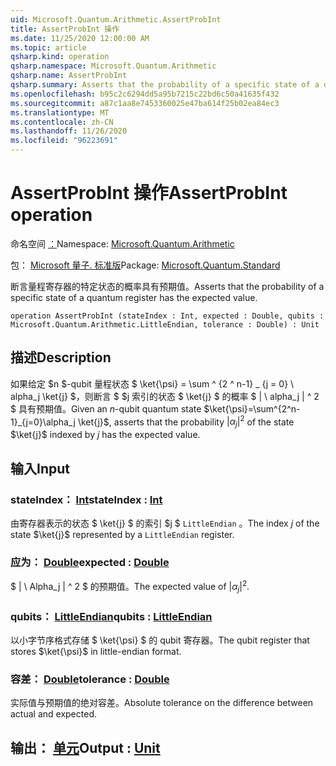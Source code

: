 ```yaml
---
uid: Microsoft.Quantum.Arithmetic.AssertProbInt
title: AssertProbInt 操作
ms.date: 11/25/2020 12:00:00 AM
ms.topic: article
qsharp.kind: operation
qsharp.namespace: Microsoft.Quantum.Arithmetic
qsharp.name: AssertProbInt
qsharp.summary: Asserts that the probability of a specific state of a quantum register has the expected value.
ms.openlocfilehash: b95c2c6294dd5a95b7215c22bd6c50a41635f432
ms.sourcegitcommit: a87c1aa8e7453360025e47ba614f25b02ea84ec3
ms.translationtype: MT
ms.contentlocale: zh-CN
ms.lasthandoff: 11/26/2020
ms.locfileid: "96223691"
---
```

# <a name="assertprobint-operation"></a><span data-ttu-id="b5764-102">AssertProbInt 操作</span><span class="sxs-lookup"><span data-stu-id="b5764-102">AssertProbInt operation</span></span>

<span data-ttu-id="b5764-103">命名空间 [：](xref:Microsoft.Quantum.Arithmetic)</span><span class="sxs-lookup"><span data-stu-id="b5764-103">Namespace: [Microsoft.Quantum.Arithmetic](xref:Microsoft.Quantum.Arithmetic)</span></span>

<span data-ttu-id="b5764-104">包： [Microsoft 量子. 标准版](https://nuget.org/packages/Microsoft.Quantum.Standard)</span><span class="sxs-lookup"><span data-stu-id="b5764-104">Package: [Microsoft.Quantum.Standard](https://nuget.org/packages/Microsoft.Quantum.Standard)</span></span>


<span data-ttu-id="b5764-105">断言量程寄存器的特定状态的概率具有预期值。</span><span class="sxs-lookup"><span data-stu-id="b5764-105">Asserts that the probability of a specific state of a quantum register has the expected value.</span></span>

```qsharp
operation AssertProbInt (stateIndex : Int, expected : Double, qubits : Microsoft.Quantum.Arithmetic.LittleEndian, tolerance : Double) : Unit
```


## <a name="description"></a><span data-ttu-id="b5764-106">描述</span><span class="sxs-lookup"><span data-stu-id="b5764-106">Description</span></span>

<span data-ttu-id="b5764-107">如果给定 $n $-qubit 量程状态 $ \ket{\psi} = \sum ^ {2 ^ n-1} _ {j = 0} \ alpha_j \ket{j} $，则断言 $ $j 索引的状态 $ \ket{j} $ 的概率 $ | \ alpha_j | ^ 2 $ 具有预期值。</span><span class="sxs-lookup"><span data-stu-id="b5764-107">Given an $n$-qubit quantum state $\ket{\psi}=\sum^{2^n-1}_{j=0}\alpha_j \ket{j}$, asserts that the probability $|\alpha_j|^2$ of the state $\ket{j}$ indexed by $j$ has the expected value.</span></span>

## <a name="input"></a><span data-ttu-id="b5764-108">输入</span><span class="sxs-lookup"><span data-stu-id="b5764-108">Input</span></span>

### <a name="stateindex--int"></a><span data-ttu-id="b5764-109">stateIndex： [Int](xref:microsoft.quantum.lang-ref.int)</span><span class="sxs-lookup"><span data-stu-id="b5764-109">stateIndex : [Int](xref:microsoft.quantum.lang-ref.int)</span></span>

<span data-ttu-id="b5764-110">由寄存器表示的状态 $ \ket{j} $ 的索引 $j $ `LittleEndian` 。</span><span class="sxs-lookup"><span data-stu-id="b5764-110">The index $j$ of the state $\ket{j}$ represented by a `LittleEndian` register.</span></span>


### <a name="expected--double"></a><span data-ttu-id="b5764-111">应为： [Double](xref:microsoft.quantum.lang-ref.double)</span><span class="sxs-lookup"><span data-stu-id="b5764-111">expected : [Double](xref:microsoft.quantum.lang-ref.double)</span></span>

<span data-ttu-id="b5764-112">$ | \ Alpha_j | ^ 2 $ 的预期值。</span><span class="sxs-lookup"><span data-stu-id="b5764-112">The expected value of $|\alpha_j|^2$.</span></span>


### <a name="qubits--littleendian"></a><span data-ttu-id="b5764-113">qubits： [LittleEndian](xref:Microsoft.Quantum.Arithmetic.LittleEndian)</span><span class="sxs-lookup"><span data-stu-id="b5764-113">qubits : [LittleEndian](xref:Microsoft.Quantum.Arithmetic.LittleEndian)</span></span>

<span data-ttu-id="b5764-114">以小字节序格式存储 $ \ket{\psi} $ 的 qubit 寄存器。</span><span class="sxs-lookup"><span data-stu-id="b5764-114">The qubit register that stores $\ket{\psi}$ in little-endian format.</span></span>


### <a name="tolerance--double"></a><span data-ttu-id="b5764-115">容差： [Double](xref:microsoft.quantum.lang-ref.double)</span><span class="sxs-lookup"><span data-stu-id="b5764-115">tolerance : [Double](xref:microsoft.quantum.lang-ref.double)</span></span>

<span data-ttu-id="b5764-116">实际值与预期值的绝对容差。</span><span class="sxs-lookup"><span data-stu-id="b5764-116">Absolute tolerance on the difference between actual and expected.</span></span>



## <a name="output--unit"></a><span data-ttu-id="b5764-117">输出： [单元](xref:microsoft.quantum.lang-ref.unit)</span><span class="sxs-lookup"><span data-stu-id="b5764-117">Output : [Unit](xref:microsoft.quantum.lang-ref.unit)</span></span>

